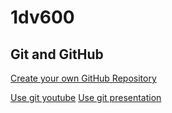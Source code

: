 # 1dv600


## Git and GitHub
[Create your own GitHub Repository](https://github.com/1dv600-2018/1dv600/tree/master/guides/git)

[Use git youtube](https://www.youtube.com/watch?v=8PxsIOhyd_Q)
[Use git presentation](https://docs.google.com/presentation/d/1j6kA7ovNx0NVioWWile10PTy5s1Ch0tM1KymqB9Ty2g/edit?usp=sharing)
